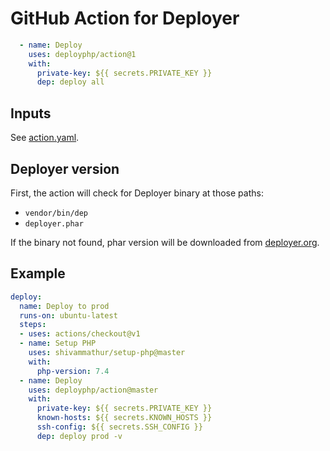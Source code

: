 # GitHub Action for Deployer

```yaml
  - name: Deploy
    uses: deployphp/action@1
    with:
      private-key: ${{ secrets.PRIVATE_KEY }}
      dep: deploy all
```

## Inputs

See [action.yaml](action.yaml).

## Deployer version

First, the action will check for Deployer binary at those paths:
- `vendor/bin/dep`
- `deployer.phar`

If the binary not found, phar version will be downloaded from 
[deployer.org](https://deployer.org/download).

## Example

```yaml
deploy:
  name: Deploy to prod
  runs-on: ubuntu-latest
  steps:
  - uses: actions/checkout@v1
  - name: Setup PHP
    uses: shivammathur/setup-php@master
    with:
      php-version: 7.4
  - name: Deploy
    uses: deployphp/action@master
    with:
      private-key: ${{ secrets.PRIVATE_KEY }}
      known-hosts: ${{ secrets.KNOWN_HOSTS }}
      ssh-config: ${{ secrets.SSH_CONFIG }}
      dep: deploy prod -v
```
